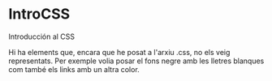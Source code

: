 # IntroCSS
Introducción al CSS



Hi ha elements que, encara que he posat a l'arxiu .css, no els veig representats.
Per exemple volia posar el fons negre amb les lletres blanques com també els links amb un altra color.
